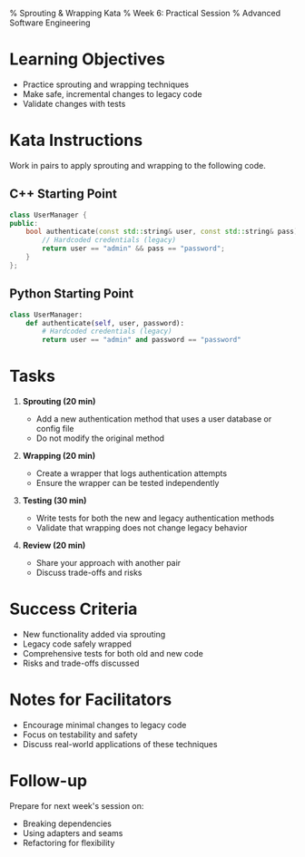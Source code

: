 % Sprouting & Wrapping Kata
% Week 6: Practical Session
% Advanced Software Engineering

# Learning Objectives

- Practice sprouting and wrapping techniques
- Make safe, incremental changes to legacy code
- Validate changes with tests

# Kata Instructions

Work in pairs to apply sprouting and wrapping to the following code.

## C++ Starting Point

```cpp
class UserManager {
public:
    bool authenticate(const std::string& user, const std::string& pass) {
        // Hardcoded credentials (legacy)
        return user == "admin" && pass == "password";
    }
};
```

## Python Starting Point

```python
class UserManager:
    def authenticate(self, user, password):
        # Hardcoded credentials (legacy)
        return user == "admin" and password == "password"
```

# Tasks

1. **Sprouting (20 min)**
   - Add a new authentication method that uses a user database or config file
   - Do not modify the original method

2. **Wrapping (20 min)**
   - Create a wrapper that logs authentication attempts
   - Ensure the wrapper can be tested independently

3. **Testing (30 min)**
   - Write tests for both the new and legacy authentication methods
   - Validate that wrapping does not change legacy behavior

4. **Review (20 min)**
   - Share your approach with another pair
   - Discuss trade-offs and risks

# Success Criteria

- New functionality added via sprouting
- Legacy code safely wrapped
- Comprehensive tests for both old and new code
- Risks and trade-offs discussed

# Notes for Facilitators

- Encourage minimal changes to legacy code
- Focus on testability and safety
- Discuss real-world applications of these techniques

# Follow-up

Prepare for next week's session on:
- Breaking dependencies
- Using adapters and seams
- Refactoring for flexibility

